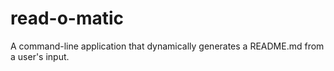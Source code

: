 # read-o-matic
A command-line application that dynamically generates a README.md from a user's input.
